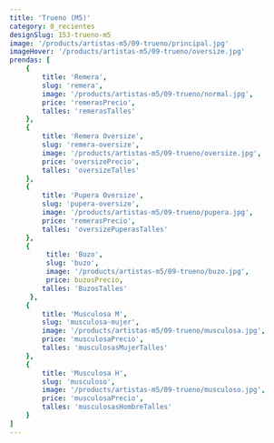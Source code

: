```yaml
---
title: 'Trueno (M5)'
category: 0_recientes
designSlug: 153-trueno-m5
image: '/products/artistas-m5/09-trueno/principal.jpg'
imageHover: '/products/artistas-m5/09-trueno/oversize.jpg'
prendas: [
    {   
        title: 'Remera',
        slug: 'remera',          
        image: '/products/artistas-m5/09-trueno/normal.jpg',
        price: 'remerasPrecio',
        talles: 'remerasTalles'
    },
    {
        title: 'Remera Oversize',
        slug: 'remera-oversize',
        image: '/products/artistas-m5/09-trueno/oversize.jpg',
        price: 'oversizePrecio',
        talles: 'oversizeTalles'
    },
    {
        title: 'Pupera Oversize',
        slug: 'pupera-oversize',
        image: '/products/artistas-m5/09-trueno/pupera.jpg',
        price: 'remerasPrecio',
        talles: 'oversizePuperasTalles'
    },
    {
         title: 'Buzo',
         slug: 'buzo',
         image: '/products/artistas-m5/09-trueno/buzo.jpg',
         price: buzosPrecio,
        talles: 'BuzosTalles'
     },
    {
        title: 'Musculosa M',
        slug: 'musculosa-mujer',
        image: '/products/artistas-m5/09-trueno/musculosa.jpg',
        price: 'musculosaPrecio',
        talles: 'musculosasMujerTalles'
    },
    {
        title: 'Musculosa H',
        slug: 'musculoso',
        image: '/products/artistas-m5/09-trueno/musculoso.jpg',
        price: 'musculosaPrecio',
        talles: 'musculosasHombreTalles'
    }
]
---
```

